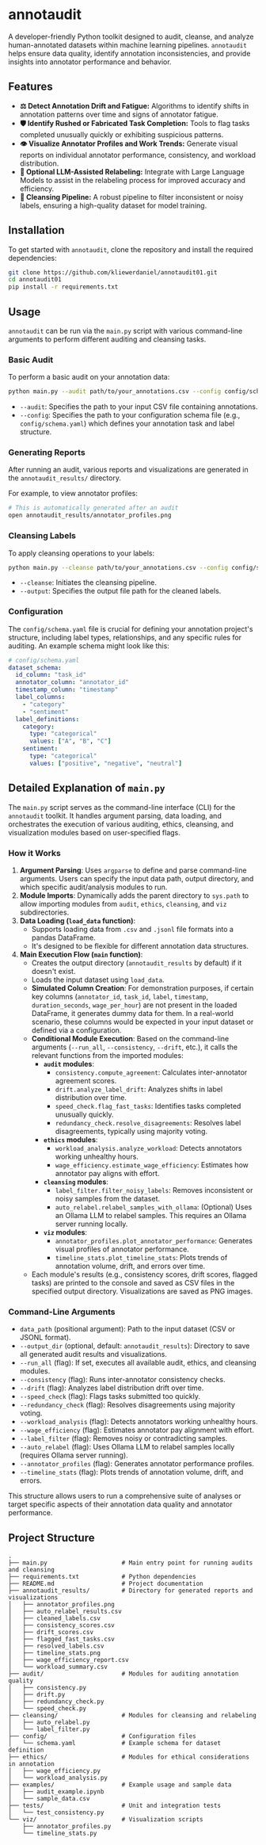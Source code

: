 # annotaudit

A developer-friendly Python toolkit designed to audit, cleanse, and analyze human-annotated datasets within machine learning pipelines. `annotaudit` helps ensure data quality, identify annotation inconsistencies, and provide insights into annotator performance and behavior.

## Features

-   **⚖️ Detect Annotation Drift and Fatigue:** Algorithms to identify shifts in annotation patterns over time and signs of annotator fatigue.
-   **🛡️ Identify Rushed or Fabricated Task Completion:** Tools to flag tasks completed unusually quickly or exhibiting suspicious patterns.
-   **👁️ Visualize Annotator Profiles and Work Trends:** Generate visual reports on individual annotator performance, consistency, and workload distribution.
-   **🤖 Optional LLM-Assisted Relabeling:** Integrate with Large Language Models to assist in the relabeling process for improved accuracy and efficiency.
-   **🧹 Cleansing Pipeline:** A robust pipeline to filter inconsistent or noisy labels, ensuring a high-quality dataset for model training.

## Installation

To get started with `annotaudit`, clone the repository and install the required dependencies:

```bash
git clone https://github.com/kliewerdaniel/annotaudit01.git
cd annotaudit01
pip install -r requirements.txt
```

## Usage

`annotaudit` can be run via the `main.py` script with various command-line arguments to perform different auditing and cleansing tasks.

### Basic Audit

To perform a basic audit on your annotation data:

```bash
python main.py --audit path/to/your_annotations.csv --config config/schema.yaml
```

-   `--audit`: Specifies the path to your input CSV file containing annotations.
-   `--config`: Specifies the path to your configuration schema file (e.g., `config/schema.yaml`) which defines your annotation task and label structure.

### Generating Reports

After running an audit, various reports and visualizations are generated in the `annotaudit_results/` directory.

For example, to view annotator profiles:

```bash
# This is automatically generated after an audit
open annotaudit_results/annotator_profiles.png
```

### Cleansing Labels

To apply cleansing operations to your labels:

```bash
python main.py --cleanse path/to/your_annotations.csv --config config/schema.yaml --output cleaned_labels.csv
```

-   `--cleanse`: Initiates the cleansing pipeline.
-   `--output`: Specifies the output file path for the cleaned labels.

### Configuration

The `config/schema.yaml` file is crucial for defining your annotation project's structure, including label types, relationships, and any specific rules for auditing. An example schema might look like this:

```yaml
# config/schema.yaml
dataset_schema:
  id_column: "task_id"
  annotator_column: "annotator_id"
  timestamp_column: "timestamp"
  label_columns:
    - "category"
    - "sentiment"
  label_definitions:
    category:
      type: "categorical"
      values: ["A", "B", "C"]
    sentiment:
      type: "categorical"
      values: ["positive", "negative", "neutral"]
```

## Detailed Explanation of `main.py`

The `main.py` script serves as the command-line interface (CLI) for the `annotaudit` toolkit. It handles argument parsing, data loading, and orchestrates the execution of various auditing, ethics, cleansing, and visualization modules based on user-specified flags.

### How it Works

1.  **Argument Parsing**: Uses `argparse` to define and parse command-line arguments. Users can specify the input data path, output directory, and which specific audit/analysis modules to run.
2.  **Module Imports**: Dynamically adds the parent directory to `sys.path` to allow importing modules from `audit`, `ethics`, `cleansing`, and `viz` subdirectories.
3.  **Data Loading (`load_data` function)**:
    *   Supports loading data from `.csv` and `.jsonl` file formats into a pandas DataFrame.
    *   It's designed to be flexible for different annotation data structures.
4.  **Main Execution Flow (`main` function)**:
    *   Creates the output directory (`annotaudit_results` by default) if it doesn't exist.
    *   Loads the input dataset using `load_data`.
    *   **Simulated Column Creation**: For demonstration purposes, if certain key columns (`annotator_id`, `task_id`, `label`, `timestamp`, `duration_seconds`, `wage_per_hour`) are not present in the loaded DataFrame, it generates dummy data for them. In a real-world scenario, these columns would be expected in your input dataset or defined via a configuration.
    *   **Conditional Module Execution**: Based on the command-line arguments (`--run_all`, `--consistency`, `--drift`, etc.), it calls the relevant functions from the imported modules:
        *   **`audit` modules**:
            *   `consistency.compute_agreement`: Calculates inter-annotator agreement scores.
            *   `drift.analyze_label_drift`: Analyzes shifts in label distribution over time.
            *   `speed_check.flag_fast_tasks`: Identifies tasks completed unusually quickly.
            *   `redundancy_check.resolve_disagreements`: Resolves label disagreements, typically using majority voting.
        *   **`ethics` modules**:
            *   `workload_analysis.analyze_workload`: Detects annotators working unhealthy hours.
            *   `wage_efficiency.estimate_wage_efficiency`: Estimates how annotator pay aligns with effort.
        *   **`cleansing` modules**:
            *   `label_filter.filter_noisy_labels`: Removes inconsistent or noisy samples from the dataset.
            *   `auto_relabel.relabel_samples_with_ollama`: (Optional) Uses an Ollama LLM to relabel samples. This requires an Ollama server running locally.
        *   **`viz` modules**:
            *   `annotator_profiles.plot_annotator_performance`: Generates visual profiles of annotator performance.
            *   `timeline_stats.plot_timeline_stats`: Plots trends of annotation volume, drift, and errors over time.
    *   Each module's results (e.g., consistency scores, drift scores, flagged tasks) are printed to the console and saved as CSV files in the specified output directory. Visualizations are saved as PNG images.

### Command-Line Arguments

*   `data_path` (positional argument): Path to the input dataset (CSV or JSONL format).
*   `--output_dir` (optional, default: `annotaudit_results`): Directory to save all generated audit results and visualizations.
*   `--run_all` (flag): If set, executes all available audit, ethics, and cleansing modules.
*   `--consistency` (flag): Runs inter-annotator consistency checks.
*   `--drift` (flag): Analyzes label distribution drift over time.
*   `--speed_check` (flag): Flags tasks submitted too quickly.
*   `--redundancy_check` (flag): Resolves disagreements using majority voting.
*   `--workload_analysis` (flag): Detects annotators working unhealthy hours.
*   `--wage_efficiency` (flag): Estimates annotator pay alignment with effort.
*   `--label_filter` (flag): Removes noisy or contradicting samples.
*   `--auto_relabel` (flag): Uses Ollama LLM to relabel samples locally (requires Ollama server running).
*   `--annotator_profiles` (flag): Generates annotator performance profiles.
*   `--timeline_stats` (flag): Plots trends of annotation volume, drift, and errors.

This structure allows users to run a comprehensive suite of analyses or target specific aspects of their annotation data quality and annotator performance.

## Project Structure

```
.
├── main.py                     # Main entry point for running audits and cleansing
├── requirements.txt            # Python dependencies
├── README.md                   # Project documentation
├── annotaudit_results/         # Directory for generated reports and visualizations
│   ├── annotator_profiles.png
│   ├── auto_relabel_results.csv
│   ├── cleaned_labels.csv
│   ├── consistency_scores.csv
│   ├── drift_scores.csv
│   ├── flagged_fast_tasks.csv
│   ├── resolved_labels.csv
│   ├── timeline_stats.png
│   ├── wage_efficiency_report.csv
│   └── workload_summary.csv
├── audit/                      # Modules for auditing annotation quality
│   ├── consistency.py
│   ├── drift.py
│   ├── redundancy_check.py
│   └── speed_check.py
├── cleansing/                  # Modules for cleansing and relabeling
│   ├── auto_relabel.py
│   └── label_filter.py
├── config/                     # Configuration files
│   └── schema.yaml             # Example schema for dataset definition
├── ethics/                     # Modules for ethical considerations in annotation
│   ├── wage_efficiency.py
│   └── workload_analysis.py
├── examples/                   # Example usage and sample data
│   ├── audit_example.ipynb
│   └── sample_data.csv
├── tests/                      # Unit and integration tests
│   └── test_consistency.py
└── viz/                        # Visualization scripts
    ├── annotator_profiles.py
    └── timeline_stats.py
```
